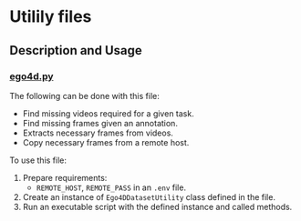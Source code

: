 # Utilily files

## Description and Usage
### [ego4d.py](https://github.com/pasca-l/hands-and-objects/blob/main/utils/ego4d.py)
The following can be done with this file:
- Find missing videos required for a given task.
- Find missing frames given an annotation.
- Extracts necessary frames from videos.
- Copy necessary frames from a remote host.

To use this file:
1. Prepare requirements:
    - `REMOTE_HOST`, `REMOTE_PASS` in an `.env` file.
2. Create an instance of `Ego4DDatasetUtility` class defined in the file.
3. Run an executable script with the defined instance and called methods.
